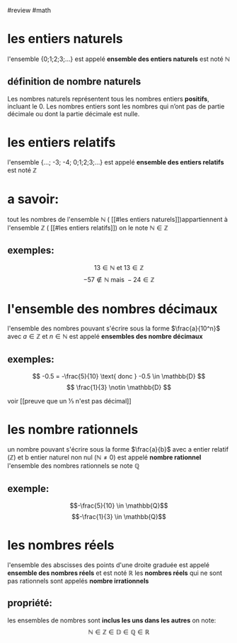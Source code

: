 #review #math

# les entiers naturels
l'ensemble {0;1;2;3;...} est appelé **ensemble des entiers naturels** est noté $\mathbb{N}$

## **définition de nombre naturels**
Les nombres naturels représentent tous les nombres entiers **positifs**, incluant le 0. Les nombres entiers sont les nombres qui n’ont pas de partie décimale ou dont la partie décimale est nulle.


# les entiers relatifs 

l'ensemble {...; -3; -4;  0;1;2;3;...} est appelé **ensemble des entiers relatifs** est noté $\mathbb{Z}$


# a savoir:
tout les nombres de  l'ensemble $\mathbb{N}$ ( [[#les entiers naturels]])appartiennent  à l'ensemble $\mathbb{Z}$ ( [[#les entiers relatifs]])
on le note $\mathbb{N} \in \mathbb{Z}$
## exemples:
$$
13 \in \mathbb{N}  \text{ et }  13 \in \mathbb{Z}
$$
$$
-57 \notin \mathbb{N}  \text{ mais }  -24 \in \mathbb{Z}
$$
# l'ensemble des nombres décimaux 
l'ensemble des nombres pouvant s'écrire sous la forme $\frac{a}{10^n}$
avec $a \in \mathbb{Z}$ et $n \in \mathbb{N}$ est appelé **ensembles des nombre décimaux**
## exemples:
$$ 
-0.5 = -\frac{5}{10} \text{ donc } -0.5 \in \mathbb{D} 
$$
$$
\frac{1}{3} \notin \mathbb{D}
$$

voir [[preuve que un ⅓ n'est pas décimal]]
# les nombre rationnels

un nombre pouvant s'écrire sous la forme $\frac{a}{b}$ avec a entier relatif ($\mathbb{Z}$) et b entier naturel non nul ($\mathbb{N} \neq 0$)  est appelé **nombre rationnel** 
l'ensemble  des nombres rationnels se note $\mathbb{Q}$
## exemple:
$$-\frac{5}{10} \in \mathbb{Q}$$ $$-\frac{1}{3} \in \mathbb{Q}$$
# les nombres réels 

l'ensemble des abscisses des points d'une droite graduée est appelé **ensemble des nombres réels** et est noté $\mathbb{R}$
les **nombres réels** qui ne sont pas rationnels sont appelés **nombre irrationnels**

## propriété:
les ensembles de nombres sont **inclus les uns dans les autres** on note:
$$
\mathbb{N} \in \mathbb{Z} \in \mathbb{D} \in \mathbb{Q} \in \mathbb{R}
$$